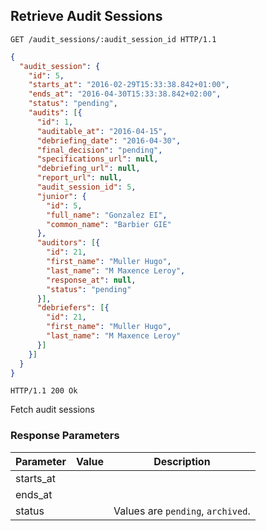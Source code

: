 ## Retrieve Audit Sessions

```http
GET /audit_sessions/:audit_session_id HTTP/1.1
```

```json
{
  "audit_session": {
    "id": 5,
    "starts_at": "2016-02-29T15:33:38.842+01:00",
    "ends_at": "2016-04-30T15:33:38.842+02:00",
    "status": "pending",
    "audits": [{
      "id": 1,
      "auditable_at": "2016-04-15",
      "debriefing_date": "2016-04-30",
      "final_decision": "pending",
      "specifications_url": null,
      "debriefing_url": null,
      "report_url": null,
      "audit_session_id": 5,
      "junior": {
        "id": 5,
        "full_name": "Gonzalez EI",
        "common_name": "Barbier GIE"
      },
      "auditors": [{
        "id": 21,
        "first_name": "Muller Hugo",
        "last_name": "M Maxence Leroy",
        "response_at": null,
        "status": "pending"
      }],
      "debriefers": [{
        "id": 21,
        "first_name": "Muller Hugo",
        "last_name": "M Maxence Leroy"
      }]
    }]
  }
}
```

```http
HTTP/1.1 200 Ok
```

Fetch audit sessions

### Response Parameters

Parameter           |  Value | Description
------------------- | ------ | ------
starts_at           | |
ends_at             | |
status              | | Values are `pending`, `archived`.
